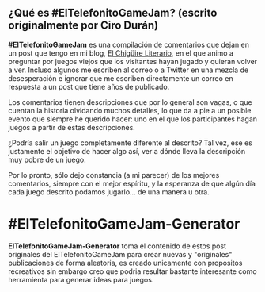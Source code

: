 
##  ¿Qué es #ElTelefonitoGameJam? (escrito originalmente por Ciro Durán)

**#ElTelefonitoGameJam** es una compilación de comentarios que dejan en un post que tengo en mi blog, [El Chigüire Literario](http://www.elchiguireliterario.com/), en el que animo a preguntar por juegos viejos que los visitantes hayan jugado y quieran volver a ver. Incluso algunos me escriben al correo o a Twitter en una mezcla de desesperación e ignorar que me escriben directamente un correo en respuesta a un post que tiene años de publicado.

Los comentarios tienen descripciones que por lo general son vagas, o que cuentan la historia olvidando muchos detalles, lo que da a pie a un posible evento que siempre he querido hacer: uno en el que los participantes hagan juegos a partir de estas descripciones.

¿Podría salir un juego completamente diferente al descrito? Tal vez, ese es justamente el objetivo de hacer algo así, ver a dónde lleva la descripción muy pobre de un juego.

Por lo pronto, sólo dejo constancia (a mi parecer) de los mejores comentarios, siempre con el mejor espíritu, y la esperanza de que algún día cada juego descrito podamos jugarlo... de una manera u otra. 

# #ElTelefonitoGameJam-Generator

**ElTelefonitoGameJam-Generator** toma el contenido de estos post originales del ElTelefonitoGameJam para crear nuevas y "originales" publicaciones de forma aleatoria, es creado unicamente con propositos recreativos sin embargo creo que podria resultar bastante interesante como herramienta para generar ideas para juegos.